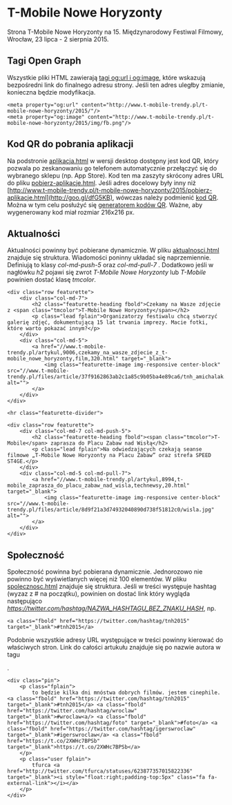 # T-Mobile Nowe Horyzonty #

Strona T-Mobile Nowe Horyzonty na 15. Międzynarodowy Festiwal Filmowy, Wrocław, 23 lipca - 2 sierpnia 2015.

## Tagi Open Graph ##

Wszystkie pliki HTML zawierają [tagi og:url i og:image](https://developers.facebook.com/docs/sharing/best-practices), które wskazują bezpośredni link do finalnego adresu strony.
Jeśli ten adres uległby zmianie, konieczna będzie modyfikacja.

```
<meta property="og:url" content="http://www.t-mobile-trendy.pl/t-mobile-nowe-horyzonty/2015/"/>
<meta property="og:image" content="http://www.t-mobile-trendy.pl/t-mobile-nowe-horyzonty/2015/img/fb.png"/>
````
## Kod QR do pobrania aplikacji ##

Na podstronie [aplikacja.html](aplikacja.html) w wersji desktop dostępny jest kod QR, który pozwala po zeskanowaniu go telefonem automatycznie przełączyć się do wybranego sklepu (np. App Store).
Kod ten ma zaszyty skrócony adres URL do pliku [pobierz-aplikacje.html](pobierz-aplikacje.html).
Jeśli adres docelowy były inny niż [http://www.t-mobile-trendy.pl/t-mobile-nowe-horyzonty/2015/pobierz-aplikacje.html](http://goo.gl/dfG5KB), wówczas należy podmienić [kod QR](img/kod.png).
Można w tym celu posłużyć się [generatorem kodów QR](http://qrcode.kaywa.com).
Ważne, aby wygenerowany kod miał rozmiar 216x216 px.

## Aktualności ##

Aktualności powinny być pobierane dynamicznie. W pliku [aktualnosci.html](aktualnosci.html) znajduje się struktura.
Wiadomości poninny układać się naprzemiennie. Definiują to klasy *col-md-push-5* oraz *col-md-pull-7* .
Dodatkowo jeśli w nagłówku *h2* pojawi się zwrot *T-Mobile Nowe Horyzonty* lub *T-Mobile* powinien dostać klasę *tmcolor*.

````
<div class="row featurette">
	<div class="col-md-7">
		<h2 class="featurette-heading fbold">Czekamy na Wasze zdjęcie z <span class="tmcolor">T-Mobile Nowe Horyzonty</span></h2>
		<p class="lead fplain">Organizatorzy festiwalu chcą stworzyć galerię zdjęć, dokumentującą 15 lat trwania imprezy. Macie fotki, które warto pokazać innym?</p>
	</div>
	<div class="col-md-5">
		<a href="//www.t-mobile-trendy.pl/artykul,9006,czekamy_na_wasze_zdjecie_z_t-mobile_nowe_horyzonty,film,320.html" target="_blank">
			<img class="featurette-image img-responsive center-block" src="//www.t-mobile-trendy.pl/files/article/37f9162863ab2c1a85c9b05ba4e89ca6/tnh_amichalak.png" alt="">
		</a>
	</div>
</div>

<hr class="featurette-divider">

<div class="row featurette">
	<div class="col-md-7 col-md-push-5">
		<h2 class="featurette-heading fbold"><span class="tmcolor">T-Mobile</span> zaprasza do Placu Zabaw nad Wisłą</h2>
		<p class="lead fplain">Na odwiedzających czekają seanse filmowe „T-Mobile Nowe Horyzonty na Placu Zabaw” oraz strefa SPEED ST4GE.</p>
	</div>
	<div class="col-md-5 col-md-pull-7">
		<a href="//www.t-mobile-trendy.pl/artykul,8994,t-mobile_zaprasza_do_placu_zabaw_nad_wisla,technewsy,20.html" target="_blank">
			<img class="featurette-image img-responsive center-block" src="//www.t-mobile-trendy.pl/files/article/8d9f21a3d74932040890d738f51812c0/wisla.jpg" alt="">
		</a>
	</div>
</div>
````

## Społeczność ##

Społeczność powinna być pobierana dynamicznie. Jednorozowo nie powinno być wyświetlanych więcej niż 100 elementów.
W pliku [spolecznosc.html](spolecznosc.html) znajduje się struktura.
Jeśli w treści występuje hashtag (wyzaz z # na początku), powinien on dostać link który wygląda następująco *https://twitter.com/hashtag/NAZWA_HASHTAGU_BEZ_ZNAKU_HASH*, np.

````
<a class="fbold" href="https://twitter.com/hashtag/tnh2015" target="_blank">#tnh2015</a>
````

Podobnie wszystkie adresy URL występujące w treści powinny kierować do właściwych stron.
Link do całości artukułu znajduje się po nazwie autora w tagu *<p class="user fplain">* .

````
<div class="pin">
	<p class="fplain">
		to będzie kilka dni mnóstwa dobrych filmów. jestem cinephile. <a class="fbold" href="https://twitter.com/hashtag/tnh2015" target="_blank">#tnh2015</a> <a class="fbold" href="https://twitter.com/hashtag/wroclaw" target="_blank">#wroclaw<a/> <a class="fbold" href="https://twitter.com/hashtag/foto" target="_blank">#foto</a> <a class="fbold" href="https://twitter.com/hashtag/igerswroclaw" target="_blank">#igerswroclaw</a> <a class="fbold" href="https://t.co/2XWHc7BPSb" target="_blank">https://t.co/2XWHc7BPSb</a>
	</p>
	<p class="user fplain">
		tfurca <a href="http://twitter.com/tfurca/statuses/623877357015822336" target="_blank"><i style="float:right;padding-top:5px" class="fa fa-external-link"></i></a>
	</p>
</div>
````